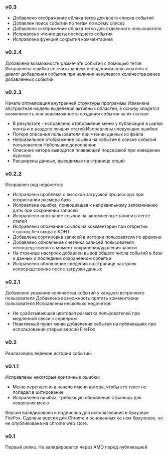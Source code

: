 
### v0.3

- Добавлено отображение облака тегов для всего списка событий
- Добавлен поиск событий по тегам по всему списку
- Добавлено отображение облака тегов для отдельного пользователя
- Исправлено чтение даты последнего события
- Исправлена функция сокрытия комментариев

### v0.2.4

Добавлена возможность размечать события с помощью тегов
Исправлена ошибка со считыванием псевдонима пользователя в диалог добавления события при наличии ненулевого количества ранее добавленных событий

### v0.2.3

Начата оптимизация внутренней структуры программы
Изменена абстрактная модель выделения активных областей, в основу кладется возможность или невозможность создания события на их основе:
- В результате - исправлено отображение меню у публикаций в шапке ленты и в разделе лучших статей
Исправлены следующие ошибки:
- Потеря описания пользователя при чтении данных из файла
- Неправильное отображение ссылки на событие в списке событий пользователя 
Небольшие дополнения:
- Описание автора выводится плавающей подсказкой при наведении курсора
- Расширены данные, выводимые на странице опций

### v0.2.2

Исправлен ряд недочетов:
- Исправлена проблема с высокой загрузкой процессора при возрастании размера базы
- Исправлена ошибка, приводившая к неправильному запоминанию даты при сохранении записей
- Исправлено опознание ссылок на запомненные записи в ленте статей
- Исправлено опознание ссылок на комментарии при открытии страниц без входа в КОНТ
- Добавлена сортировка записей в истории пользователя по времени
- Добавлено обновление счетчика записей пользователя непосредственно в момент сохранения/удаления записи
- На странице настроек добавлен вывод общего числа событий в базе и данных о последнем сохраненном событии
- Исправлено обновление сведений на странице настроек непосредственно после загрузки данных

### v0.2.1

Добавлено указание количества событий у каждого встречного пользователя
Добавлена возможность прятать комментарии пользователя
Исправлены несколько недочетов:
- Не срабатывающая цветовая разметка пользователей при медленной связи с сервером
- Неактивный пункт меню добавления события на публикациях при использовании старых версий FireFox

### v0.2

Реализовано ведение истории событий.

### v0.1.1

Исправлены некоторые критичные ошибки:
- Меню перенесено в начало имени автора, чтобы его текст не попадал в цитирование
- Исправлена ошибка, требующая обновления страницы для появления меню

Версия валидирована и подписана для использования в браузере FireFox. 
Сделана версия для Chrome и основанных на нем браузерах, но не опубликована на chrome web store.

### v0.1

Первый релиз. Не валидировался через AMO перед публикацией
